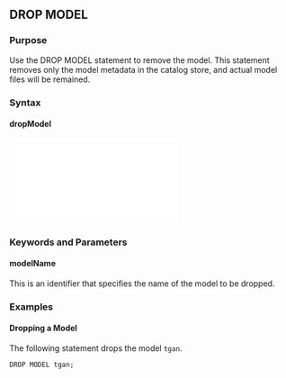 ## DROP MODEL

### Purpose

Use the DROP MODEL statement to remove the model.
This statement removes only the model metadata in the catalog store, and actual model files will be remained.


### Syntax

#### dropModel
<embed type="image/svg+xml" src="./diagram/dropModel.rrd.svg"/>


### Keywords and Parameters

#### modelName

This is an identifier that specifies the name of the model to be dropped.


### Examples

#### Dropping a Model

The following statement drops the model ```tgan```.

```console
DROP MODEL tgan;
```
